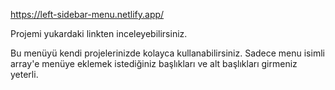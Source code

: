 https://left-sidebar-menu.netlify.app/

Projemi yukardaki linkten inceleyebilirsiniz.

Bu menüyü kendi projelerinizde kolayca kullanabilirsiniz. Sadece menu isimli array'e menüye eklemek istediğiniz başlıkları ve alt başlıkları girmeniz yeterli.